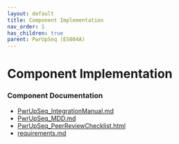```yaml
---
layout: default
title: Component Implementation
nav_order: 1
has_children: true
parent: PwrUpSeq (ES004A)
---
```

# Component Implementation
### Component Documentation

- [PwrUpSeq_IntegrationManual.md](doc/PwrUpSeq_IntegrationManual.md)
- [PwrUpSeq_MDD.md](doc/PwrUpSeq_MDD.md)
- [PwrUpSeq_PeerReviewChecklist.html](doc/PwrUpSeq_PeerReviewChecklist.html)
- [requirements.md](doc/requirements.md)

